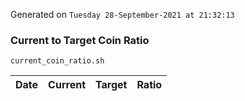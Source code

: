 Generated on `Tuesday 28-September-2021 at 21:32:13`

### Current to Target Coin Ratio
`current_coin_ratio.sh`

Date|Current|Target|Ratio
---|---|---|---
